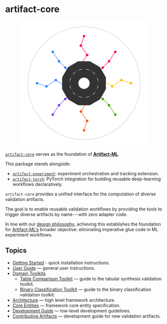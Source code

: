 # artifact-core

<p align="center">
  <img src="assets/artifact_ml_logo.svg" width="400" alt="Artifact-ML Logo">
</p>

[`artifact-core`](https://github.com/vasileios-ektor-papoulias/artifact-ml/artifact-core) serves as the foundation of [**Artifact-ML**](https://github.com/vasileios-ektor-papoulias/artifact-ml/tree/main).

This package stands alongside:

- [`artifact-experiment`](https://github.com/vasileios-ektor-papoulias/artifact-ml/tree/main/artifact-experiment): experiment orchestration and tracking extension.
- [`artifact-torch`](https://github.com/vasileios-ektor-papoulias/artifact-ml/tree/main/artifact-torch): PyTorch integration for building reusable deep-learning workflows declaratively.

`artifact-core` provides a unified interface for the computation of diverse validation artifacts.

The goal is to enable reusable validation workflows by providing the tools to trigger diverse artifacts by name---with zero adapter code.

In line with our [design philosophy](https://artifact-ml.readthedocs.io/en/latest/value_philosophy/), achieving this establishes the foundation for [Artifact-ML’s](https://github.com/vasileios-ektor-papoulias/artifact-ml/tree/main) broader objective: eliminating imperative glue code in ML experiment workflows.

## Topics

- [Getting Started](getting_started.md) - quick installation instructions.
- [User Guide](user_guide.md) — general user instructions.
- [Domain Toolkits](domain_toolkits.md)
    - [Table Comparison Toolkit](domain_toolkits/table_comparison.md) — guide to the tabular synthesis validation toolkit.
    - [Binary Classification Toolkit](domain_toolkits/binary_classification.md) — guide to the binary classification validation toolkit.
- [Architecture](architecture.md) — high level framework architecture.  
- [Core Entities](core_entities.md) — framework core entity specification.
- [Development Guide](development_guide.md) — low-level development guidelines.
- [Contributing Artifacts](contributing_artifacts.md) — development guide for new validation artifacts.